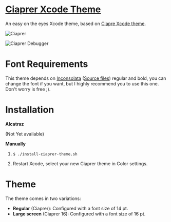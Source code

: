 # [Ciaprer Xcode Theme](https://github.com/raspu/Ciaprer-Xcode-theme) #

An easy on the eyes Xcode theme, based on [Ciapre Xcode theme](http://vinhnx.github.io/Ciapre-Xcode-theme).

![Ciaprer](https://raw.github.com/raspu/Ciaprer-Xcode-theme/master/screenshot/XcodeEditor.png "Ciaprer Xcode Editor")

![Ciaprer Debugger](https://raw.github.com/raspu/Ciaprer-Xcode-theme/master/screenshot/XcodeDebugger.png "Ciaprer Xcode Debugger")

# Font Requirements #

This theme depends on [Inconsolata](https://www.google.com/fonts/specimen/Inconsolata) ([Source files](https://github.com/google/fonts/tree/master/ofl/inconsolata)) regular and bold, you can change the font if you want, but I highly recommend you to use this one. Don't worry is free ;). 



# Installation #

**Alcatraz** 

(Not Yet available) 

**Manually**

1. `$ ./install-ciaprer-theme.sh`

2. Restart Xcode, select your new Ciaprer theme in Color settings.


# Theme #

The theme comes in two variations:

 * **Regular** (Ciaprer): Configured with a font size of 14 pt.
 * **Large screen** (Ciaprer 16): Configured with a font size of 16 pt. 



